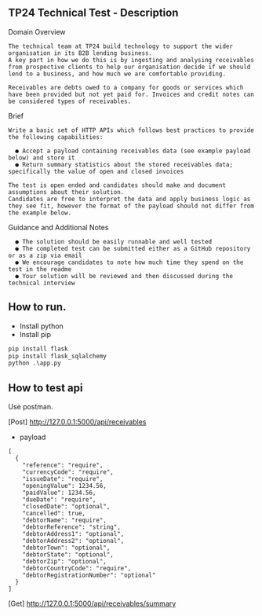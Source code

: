 <h2>TP24 Technical Test - Description</h2>
Domain Overview

```
The technical team at TP24 build technology to support the wider organisation in its B2B lending business. 
A key part in how we do this is by ingesting and analysing receivables from prospective clients to help our organisation decide if we should lend to a business, and how much we are comfortable providing.

Receivables are debts owed to a company for goods or services which have been provided but not yet paid for. Invoices and credit notes can be considered types of receivables.
```

Brief

```
Write a basic set of HTTP APIs which follows best practices to provide the following capabilities:

  ● Accept a payload containing receivables data (see example payload below) and store it
  ● Return summary statistics about the stored receivables data; specifically the value of open and closed invoices

The test is open ended and candidates should make and document assumptions about their solution.
Candidates are free to interpret the data and apply business logic as they see fit, however the format of the payload should not differ from the example below.
```

Guidance and Additional Notes
```
  ● The solution should be easily runnable and well tested
  ● The completed test can be submitted either as a GitHub repository or as a zip via email
  ● We encourage candidates to note how much time they spend on the test in the readme
  ● Your solution will be reviewed and then discussed during the technical interview
```



<h2>How to run.</h2>

- Install python
- Install pip

```cmd
pip install flask
pip install flask_sqlalchemy
python .\app.py 
```

<h2>How to test api</h2>

Use postman.

[Post]
http://127.0.0.1:5000/api/receivables

- payload
```
[
  {
    "reference": "require",
    "currencyCode": "require",
    "issueDate": "require",
    "openingValue": 1234.56,
    "paidValue": 1234.56,
    "dueDate": "require",
    "closedDate": "optional",
    "cancelled": true,
    "debtorName": "require",
    "debtorReference": "string",
    "debtorAddress1": "optional",
    "debtorAddress2": "optional", 
    "debtorTown": "optional",
    "debtorState": "optional",
    "debtorZip": "optional",
    "debtorCountryCode": "require",
    "debtorRegistrationNumber": "optional"
  }
]
```

[Get]
http://127.0.0.1:5000/api/receivables/summary